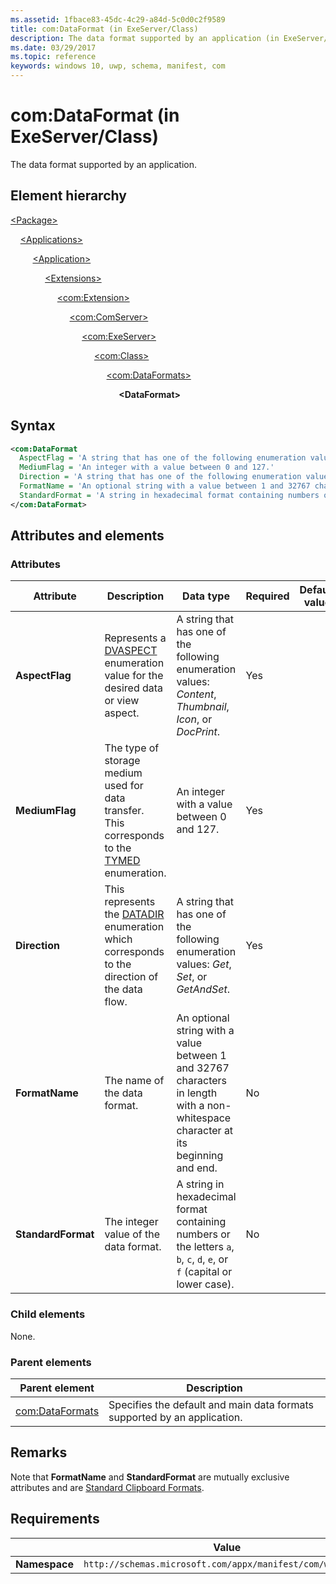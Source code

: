 ```yaml
---
ms.assetid: 1fbace83-45dc-4c29-a84d-5c0d0c2f9589
title: com:DataFormat (in ExeServer/Class)
description: The data format supported by an application (in ExeServer/Class).
ms.date: 03/29/2017
ms.topic: reference
keywords: windows 10, uwp, schema, manifest, com
---
```


# com:DataFormat (in ExeServer/Class)

The data format supported by an application.

## Element hierarchy

[\<Package\>](element-package.md)

&nbsp;&nbsp;&nbsp;&nbsp;[\<Applications\>](element-applications.md)

&nbsp;&nbsp;&nbsp;&nbsp; &nbsp;&nbsp;&nbsp;&nbsp;[\<Application\>](element-application.md)

&nbsp;&nbsp;&nbsp;&nbsp; &nbsp;&nbsp;&nbsp;&nbsp; &nbsp;&nbsp;&nbsp;&nbsp;[\<Extensions\>](element-1-extensions.md)

&nbsp;&nbsp;&nbsp;&nbsp; &nbsp;&nbsp;&nbsp;&nbsp; &nbsp;&nbsp;&nbsp;&nbsp; &nbsp;&nbsp;&nbsp;&nbsp;[\<com:Extension\>](element-com-extension.md)

&nbsp;&nbsp;&nbsp;&nbsp; &nbsp;&nbsp;&nbsp;&nbsp; &nbsp;&nbsp;&nbsp;&nbsp; &nbsp;&nbsp;&nbsp;&nbsp; &nbsp;&nbsp;&nbsp;&nbsp;[\<com:ComServer\>](element-com-comserver.md)

&nbsp;&nbsp;&nbsp;&nbsp; &nbsp;&nbsp;&nbsp;&nbsp; &nbsp;&nbsp;&nbsp;&nbsp; &nbsp;&nbsp;&nbsp;&nbsp; &nbsp;&nbsp;&nbsp;&nbsp; &nbsp;&nbsp;&nbsp;&nbsp;[\<com:ExeServer\>](element-com-exeserver.md)

&nbsp;&nbsp;&nbsp;&nbsp; &nbsp;&nbsp;&nbsp;&nbsp; &nbsp;&nbsp;&nbsp;&nbsp; &nbsp;&nbsp;&nbsp;&nbsp; &nbsp;&nbsp;&nbsp;&nbsp; &nbsp;&nbsp;&nbsp;&nbsp; &nbsp;&nbsp;&nbsp;&nbsp;[\<com:Class\>](element-com-exeserver-class.md)

&nbsp;&nbsp;&nbsp;&nbsp; &nbsp;&nbsp;&nbsp;&nbsp; &nbsp;&nbsp;&nbsp;&nbsp; &nbsp;&nbsp;&nbsp;&nbsp; &nbsp;&nbsp;&nbsp;&nbsp; &nbsp;&nbsp;&nbsp;&nbsp; &nbsp;&nbsp;&nbsp;&nbsp; &nbsp;&nbsp;&nbsp;&nbsp;[\<com:DataFormats\>](element-com-exe-dataformats.md)

&nbsp;&nbsp;&nbsp;&nbsp; &nbsp;&nbsp;&nbsp;&nbsp; &nbsp;&nbsp;&nbsp;&nbsp; &nbsp;&nbsp;&nbsp;&nbsp; &nbsp;&nbsp;&nbsp;&nbsp; &nbsp;&nbsp;&nbsp;&nbsp; &nbsp;&nbsp;&nbsp;&nbsp; &nbsp;&nbsp;&nbsp;&nbsp; &nbsp;&nbsp;&nbsp;&nbsp;**\<DataFormat\>**

## Syntax

```xml
<com:DataFormat
  AspectFlag = 'A string that has one of the following enumeration values: "Content", "Thumbnail", "Icon", or "DocPrint".'
  MediumFlag = 'An integer with a value between 0 and 127.'
  Direction = 'A string that has one of the following enumeration values: "Get", "Set", or "GetAndSet".'
  FormatName = 'An optional string with a value between 1 and 32767 characters in length with a non-whitespace character at its beginning and end.'
  StandardFormat = 'A string in hexadecimal format containing numbers or the letters a, b, c, d, e, f (capital or lower case).' >
</com:DataFormat>
```

## Attributes and elements

### Attributes

| Attribute | Description | Data type | Required | Default value |
|-|-|-|-|-|
| **AspectFlag** | Represents a [DVASPECT](/windows/win32/api/wtypes/ne-wtypes-dvaspect) enumeration value for the desired data or view aspect. | A string that has one of the following enumeration values: *Content*, *Thumbnail*, *Icon*, or *DocPrint*. | Yes |  |
| **MediumFlag** | The type of storage medium used for data transfer. This corresponds to the [TYMED](/windows/win32/api/objidl/ne-objidl-tymed) enumeration. | An integer with a value between 0 and 127. | Yes |  |
| **Direction** | This represents the [DATADIR](/windows/win32/api/objidl/ne-objidl-datadir) enumeration which corresponds to the direction of the data flow. | A string that has one of the following enumeration values: *Get*, *Set*, or *GetAndSet*. | Yes |  |
| **FormatName** | The name of the data format. | An optional string with a value between 1 and 32767 characters in length with a non-whitespace character at its beginning and end. | No |  |
| **StandardFormat** | The integer value of the data format. | A string in hexadecimal format containing numbers or the letters `a`, `b`, `c`, `d`, `e`, or `f` (capital or lower case). | No |  |

### Child elements

None.

### Parent elements

| Parent element | Description |
|-|-|
| [com:DataFormats](element-com-exe-dataformats.md) | Specifies the default and main data formats supported by an application. |

## Remarks

Note that **FormatName** and **StandardFormat** are mutually exclusive attributes and are [Standard Clipboard Formats](/windows/win32/dataxchg/standard-clipboard-formats).

## Requirements

|   | Value  |
|--|--|
| **Namespace** | `http://schemas.microsoft.com/appx/manifest/com/windows10` |
